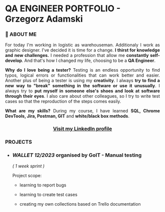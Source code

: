 # QA ENGINEER PORTFOLIO - Grzegorz Adamski

### <a name="aboutme">:mag_right: ABOUT ME</a>

<p align="justify">For today I'm working in logistic as warehouseman. Additionaly I work as graphic designer. I've decided it is time for a change. <b>I thirst for knowledge and new challenges.</b> I needed a profession that allow me <b>constantly self-develop</b>. And that's how I changed my life, choosing to be a <b>QA Engineer</b>.</p>

<p align="justify"><b>Why do I love being a tester?</b> Testing is an endless opportunity to find typos, logical errors or functionalities that can work better and easier. Another plus of being a tester is using my <b>creativity</b>. I always <b>try to find a new way to "break" something in the software or use it unusually</b>. I always try to <b>put myself in someone else's shoes and look at software through their eyes</b>. I also care about other colleagues, so I try to write test cases so that the reproduction of the steps comes easily.</p>

<p align="justify"><b>What are my skills?</b> During my course, I have learned <b>SQL, Chrome DevTools, Jira, Postman, GIT</b> and <b>white/black box methods</b>.</p>


### <p align="center"><a href="https://www.linkedin.com/in/grzegorz-adamski-221621246/" target="_blank"> Visit my <b>LinkedIn</b> profile</a></p>



### <a name="projects">PROJECTS</a>

- ### ***WALLET 12/2023*** organised by GoIT - Manual testing

  *( 1 week sprint )*

  Project scope:
  
  - learning to report bugs
  
  - learning to create test cases
  
  - creating my own collections based on Trello documentation
 




























    
  

<!---
g-adamski/g-adamski is a ✨ special ✨ repository because its `README.md` (this file) appears on your GitHub profile.
You can click the Preview link to take a look at your changes.
--->
